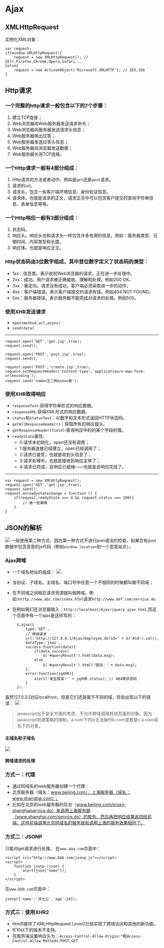 # Ajax #

## XMLHttpRequest ##

实例化XML对象：

	var request;
	if(window.XMLHttpRequest){
		request = new XMLHttpRequest(); // IE7+,Firefox,Chrome,Opera,Safari...
	}else{
		request = new ActiveXObject('Microsoft.XMLHTTP'); // IE5,IE6
	}

## Http请求 ##
### 一个完整的http请求一般包含以下的7个步骤： ###

1. 建立TCP连接；
2. Web浏览器向Web服务器发送请求命令；
3. Web浏览器向服务器发送请求头信息；
4. Web服务器做出应答；
5. Web服务器发送应答头信息；
6. Web服务器向浏览器发送数据；
7. Web服务器关闭TCP连接。

### 一个Http请求一般有4部分组成： ###

1. Http请求的方法或者动作，例如是`get`还是`post`请求。
2. 请求的url。
3. 请求头。包含一些客户端环境信息、身份验证信息。
4. 请求体。也就是请求的正文，请求正文中可以包含客户提交的查询字符串信息、表单信息等等。

### 一个Http响应一般有3部分组成： ###

1. 状态码。
2. 响应头。响应头也和请求头一样包含许多有用的信息。例如：服务器类型、日期时间、内容类型和长度。
3. 响应体。也就是响应正文。

### Http状态码由3位数字组成，其中首位数字定义了状态码的类型： ###

- 1xx：信息类。表示收到Web浏览器的请求，正在进一步处理中。
- 2xx：成功。用户请求被正确接收、理解和处理。例如200 OK。
- 3xx：重定向。请求没有成功，客户端必须采取进一步的动作。
- 4xx：客户端错误。表示客户端提交的请求有误。例如404 NOT FOUND。
- 5xx：服务器错误。表示服务器不能完成对请求的处理。例如500。

### 使用XHR发送请求 ###
- `open(method,url,async)`
- `send(data)`

----------

	request.open('GET','get.jsp',true);
	request.send();
	
	request.open('POST','post.jsp',true);
	request.send();
	
	request.open('POST','create.jsp',true);
	request.setRequestHeader('Content-type','application/x-www-form-urlencoding');
	request.send('name=王二狗&sex=男'); 

### 使用XHR取得响应 ###
- `responseText`:获得字符串形式的响应数据。
- `responseXML`:获得XML形式的响应数据。
- `status`和`statusText`：以数字和文本形式返回HTTP状态码。
- `getAllResponseHeader()`：获取所有的响应报头。
- `getResponseHeader(field)`:查询响应中的的某个字段的值。
- `readyState`属性:
	- 0:请求未初始化，open还没有调用；
	- 1:服务器连接已经建立，open已经调用了；
	- 2:请求已接受，也就是收到头信息了；
	- 3:请求处理中，也就是接收到响应主体了；
	- 4:请求已完成，且响应已就绪——也就是说响应完成了。

----------

	var request = new XMLHttpRequest();
	request.open('GET','get.jsp',true);
	request.send();
	request.onreadystatechange = function () {
		if(request.readyState === 4 && request.status === 200){
			// 做一些事情
		}
	}

## JSON的解析 ##
![](http://i.imgur.com/MffTUgb.jpg)
一般使用第二种方式，因为第一种方式不进行json语法的检查，如果含有json数据中包含恶意的js代码（例如`window.location`到一个恶意站点）。
### Ajax跨域 ###
- 一个域名地址的组成：
![](http://i.imgur.com/DFn8MzN.jpg)

- 当协议、子域名、主域名、端口号中任意一个不相同的时候都叫做不同域；
- 在不同域之间相互请求资源就叫做跨域。例如:`htttp://www.abc.com/index.html`请求`http://www.def.com/service.do`.
- 在例如我们在浏览器输入：`http://localhost/Ajax/jquery_ajax.html`,而这个页面中有一个ajax是这样写的：

		$.ajax({
			type:'GET',
			// 垮域请求
			url:'http://127.0.0.1/Ajax/Employee.do?id=' + $('#id').val(),
			dataType:'json',
			success:function(data){
				if(data.success)
					$('#queryResult').html(data.msg);
				else
					$('#queryResult').html('错误：' + data.msg);
			},
			error:function(jqXHR){
				alert('发生错误！' + jqXHR.status); // 404等状态码
			}
		});

虽然127.0.0.1对应localhost，但是它们还是属于不同的域，将会出现以下的错误：
![](http://i.imgur.com/sgZJAvh.jpg)
>javascript出于安全方面的考虑，不允许跨域调用其他页面的对象。因为javascript同源策略的限制，a.com下的js无法操作b.com或者是c.a.com域名下的对象。

#### 主域名和子域名 ####
![](http://i.imgur.com/g93XCoS.jpg)

#### 跨域请求的处理 ####
### 方式一：代理 ###
- 通过同域名的web服务器创建一个代理：
- 北京服务器（域名：www.beijing.com）、上海服务器（域名：www.shanghai.com）；
- 比如在北京的web服务器的后台（www.beijing.com/proxy-shanghaiservice.do）来调用上海服务器（www.shanghai.com/service.do）的服务，然后再把响应结果返回给前端，这样前端调用北京同域名的服务就和调用上海的服务效果相同了。

### 方式二：JSONP ###
只能对get请求进行处理。
在`www.aaa.com`页面中：

	<script src="http://www.bbb.com/jsonp.js"></script>
	<script>
		function jsonp (json) {
			alert(json["name"]);
		}
	</script>
在`www.bbb.com`页面中：

    jsonp({'name':'洪七公','age':24});

### 方式三：使用XHR2 ###
- html5提供了XMLHttpRequest Level2已经实现了跨域访问和其他的新功能。
- IE10以下的版本不支持。
- 在服务端设置响应头为：`Access-Control-Allow-Origin:*`和`Access-Control-Allow-Methods:POST,GET`

